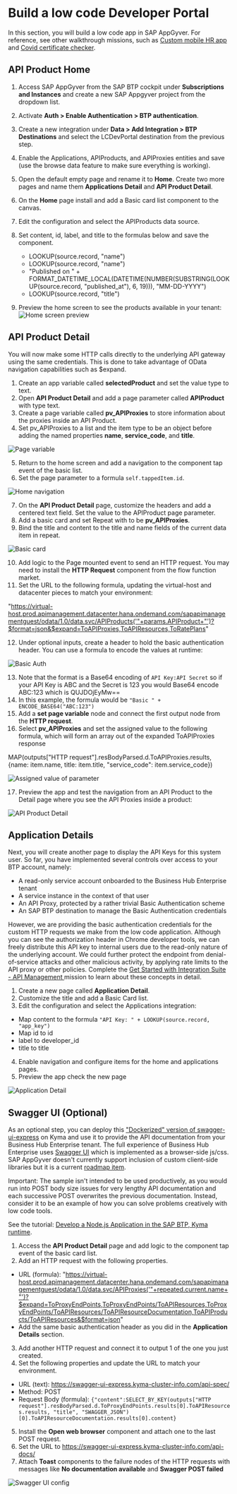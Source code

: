 # Build a low code Developer Portal
In this section, you will build a low code app in SAP AppGyver. For reference, see other walkthrough missions, such as [Custom mobile HR app](https://github.com/SAP-samples/successfactors-extension-calculate-employee-seniority/tree/mission-sfsf-mobile-appgyver/04-CreateSAPAppGyverProject) and [Covid certificate checker](https://github.com/SAP-samples/cap-appgyver-covid-certcheck/tree/main/tutorials/4_AppGyverApp).

## API Product Home
1. Access SAP AppGyver from the SAP BTP cockpit under **Subscriptions and Instances** and create a new SAP Appgyver project from the dropdown list.
2. Activate **Auth > Enable Authentication > BTP authentication**.
3. Create a new integration under **Data > Add Integration > BTP Destinations** and select the LCDevPortal destination from the previous step.
4. Enable the Applications, APIProducts, and APIProxies entities and save (use the browse data feature to make sure everything is working).
5. Open the default empty page and rename it to **Home**. Create two more pages and name them **Applications Detail** and **API Product Detail**.
6. On the **Home** page install and add a Basic card list component to the canvas.
7. Edit the configuration and select the APIProducts data source. 
8. Set content, id, label, and title to the formulas below and save the component.
   * LOOKUP(source.record, "name")
   * LOOKUP(source.record, "name")
   * "Published on " + FORMAT_DATETIME_LOCAL(DATETIME(NUMBER(SUBSTRING(LOOKUP(source.record, "published_at"), 6, 19))), "MM-DD-YYYY")
   * LOOKUP(source.record, "title")
  
9. Preview the home screen to see the products available in your tenant:
  ![Home screen preview](img/PreviewHomeScreen.png)

## API Product Detail
You will now make some HTTP calls directly to the underlying API gateway using the same credentials. This is done to take advantage of OData navigation capabilities such as $expand.

1. Create an app variable called **selectedProduct** and set the value type to text.
2. Open **API Product Detail** and add a page parameter called **APIProduct** with type text.
3. Create a page variable called **pv_APIProxies** to store information about the proxies inside an API Product. 
4. Set pv_APIProxies to a list and the item type to be an object before adding the named properties **name**, **service_code**, and **title**.

  ![Page variable](img/PageVariable.png)

5. Return to the home screen and add a navigation to the component tap event of the basic list. 
6. Set the page parameter to a formula ```self.tappedItem.id```.

  ![Home navigation](img/HomeNav.png)

7. On the **API Product Detail** page, customize the headers and add a centered text field. Set the value to the APIProduct page parameter.
8. Add a basic card and set Repeat with to be **pv_APIProxies**.
9. Bind the title and content to the title and name fields of the current data item in repeat.

  ![Basic card](img/DetailCard.png)

10. Add logic to the Page mounted event to send an HTTP request. You may need to install the **HTTP Request** component from the flow function market.
11. Set the URL to the following formula, updating the virtual-host and datacenter pieces to match your environment:

"https://virtual-host.prod.apimanagement.datacenter.hana.ondemand.com/sapapimanagementguest/odata/1.0/data.svc/APIProducts('"+params.APIProduct+"')?$format=json&$expand=ToAPIProxies,ToAPIResources,ToRatePlans"

12. Under optional inputs, create a header to hold the basic authentication header. You can use a formula to encode the values at runtime:

  ![Basic Auth](img/basicauth.png)

13. Note that the format is a Base64 encoding of  ```API Key:API Secret``` so if your API Key is ABC and the Secret is 123 you would Base64 encode ABC:123 which is QUJDOjEyMw==
14. In this example, the formula would be ```"Basic " + ENCODE_BASE64("ABC:123")```
15. Add a **set page variable** node and connect the first output node from the **HTTP request**. 
16. Select **pv_APIProxies** and set the assigned value to the following formula, which will form an array out of the expanded ToAPIProxies response

  MAP(outputs["HTTP request"].resBodyParsed.d.ToAPIProxies.results, {name: item.name, title: item.title, "service_code": item.service_code})

  ![Assigned value of parameter](img/SetPageVar.png)

17. Preview the app and test the navigation from an API Product to the Detail page where you see the API Proxies inside a product:

  ![API Product Detail](img/APIProductDetail%20view.png)

## Application Details
Next, you will create another page to display the API Keys for this system user. So far, you have implemented several controls over access to your BTP account, namely:
* A read-only service account onboarded to the Business Hub Enterprise tenant
* A service instance in the context of that user
* An API Proxy, protected by a rather trivial Basic Authentication scheme
* An SAP BTP destination to manage the Basic Authentication credentials
  
However, we are providing the basic authentication credentials for the custom HTTP requests we make from the low code application. Although you can see the authorization header in Chrome developer tools, we can freely distribute this API key to internal users due to the read-only nature of the underlying account. We could further protect the endpoint from denial-of-service attacks and other malicious activity, by applying rate limits to the API proxy or other policies. Complete the [Get Started with Integration Suite - API Management
](https://discovery-center.cloud.sap/missiondetail/3062/3072/) mission to learn about these concepts in detail.

1. Create a new page called **Application Detail**.
2. Customize the title and add a Basic Card list.
3. Edit the configuration and select the Applications integration:
  * Map content to the formula ```"API Key: " + LOOKUP(source.record, "app_key")```
  * Map id to id
  * label to developer_id
  * title to title
4. Enable navigation and configure items for the home and applications pages. 
5. Preview the app check the new page

  ![Application Detail](img/ApplicationDetail.png)

## Swagger UI (Optional)
As an optional step, you can deploy this ["Dockerized" version of swagger-ui-express](https://github.com/SAP-samples/btp-create-api-integrations/tree/low-code-dev-portal/swagger-ui-sample) on Kyma and use it to provide the API documentation from your Business Hub Enterprise tenant. The full experience of Business Hub Enterprise uses [Swagger UI](https://swagger.io/tools/swagger-ui/) which is implemented as a browser-side js/css. SAP AppGyver doesn't currently support inclusion of custom client-side libraries but it is a current [roadmap item](https://discovery-center.cloud.sap/serviceCatalog/sap-appgyver?service_plan=standard&region=europe(frankfurt)&commercialModel=cloud&tab=roadmap). 

Important: The sample isn't intended to be used productively, as you would run into POST body size issues for very lengthy API documentation and each successive POST overwrites the previous documentation. Instead, consider it to be an example of how you can solve problems creatively with low code tools.

See the tutorial: [Develop a Node.js Application in the SAP BTP, Kyma runtime](https://developers.sap.com/mission.cp-kyma-node-js.html). 

1. Access the **API Product Detail** page and add logic to the component tap event of the basic card list.
2. Add an HTTP request with the following properties.
  * URL (formula): "https://virtual-host.prod.apimanagement.datacenter.hana.ondemand.com/sapapimanagementguest/odata/1.0/data.svc/APIProxies('"+repeated.current.name+"')?$expand=ToProxyEndPoints,ToProxyEndPoints/ToAPIResources,ToProxyEndPoints/ToAPIResources/ToAPIResourceDocumentation,ToAPIProducts/ToAPIResources&$format=json"
  * Add the same basic authentication header as you did in the **Application Details** section.
3. Add another HTTP request and connect it to output 1 of the one you just created. 
4. Set the following properties and update the URL to match your environment.
  * URL (text): https://swagger-ui-express.kyma-cluster-info.com/api-spec/
  * Method: POST
  * Request Body (formula): ```{"content":SELECT_BY_KEY(outputs["HTTP request"].resBodyParsed.d.ToProxyEndPoints.results[0].ToAPIResources.results, "title", "SWAGGER_JSON")[0].ToAPIResourceDocumentation.results[0].content}```
5. Install the **Open web browser** component and attach one to the last POST request. 
6. Set the URL to https://swagger-ui-express.kyma-cluster-info.com/api-docs/
7. Attach **Toast** components to the failure nodes of the HTTP requests with messages like **No documentation available** and **Swagger POST failed**

  ![Swagger UI config](img/swaggeruisteps.png)
